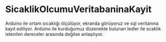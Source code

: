 # SicaklikOlcumuVeritabaninaKayit
 
Arduino ile ortam sıcaklığı ölçülüyor, ekranda görüyoruz ve sql veritanına kayıt ediliyor.
Arduino ile kurduğumuz düzenekte bulunan ledler ile scaklık istenilen dereceler arasında değilse anlaşılıyor.
